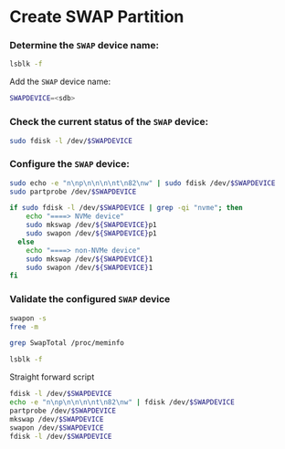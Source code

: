 # Create SWAP Partition

### Determine the `SWAP` device name:
```bash
lsblk -f
```
Add the `SWAP` device name:
```bash
SWAPDEVICE=<sdb>
```
### Check the current status of the `SWAP` device:
```bash
sudo fdisk -l /dev/$SWAPDEVICE
```

### Configure the `SWAP` device:
```bash
sudo echo -e "n\np\n\n\n\nt\n82\nw" | sudo fdisk /dev/$SWAPDEVICE
sudo partprobe /dev/$SWAPDEVICE

if sudo fdisk -l /dev/$SWAPDEVICE | grep -qi "nvme"; then
    echo "====> NVMe device"
    sudo mkswap /dev/${SWAPDEVICE}p1
    sudo swapon /dev/${SWAPDEVICE}p1
  else
    echo "====> non-NVMe device"
    sudo mkswap /dev/${SWAPDEVICE}1
    sudo swapon /dev/${SWAPDEVICE}1
fi
```
### Validate the configured `SWAP` device
```bash
swapon -s
free -m

grep SwapTotal /proc/meminfo

lsblk -f
```

Straight forward script
```bash
fdisk -l /dev/$SWAPDEVICE
echo -e "n\np\n\n\n\nt\n82\nw" | fdisk /dev/$SWAPDEVICE
partprobe /dev/$SWAPDEVICE
mkswap /dev/$SWAPDEVICE
swapon /dev/$SWAPDEVICE
fdisk -l /dev/$SWAPDEVICE
```